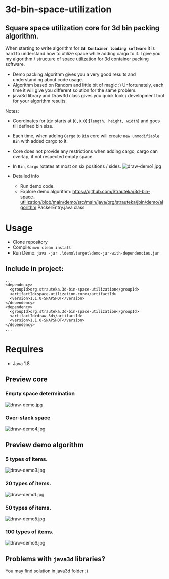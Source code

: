 # 3d-bin-space-utilization

## Square space utilization core for 3d bin packing algorithm.

When starting to write algorithm for <strong>`3d Container loading software`</strong> it is hard to understand how to utilize space while adding cargo to it. I give you my algorithm / structure of space utilization for 3d container packing software.

- Demo packing algorithm gives you a very good results and understanding about code usage.
- Algorithm based on Random and little bit of magic :) Unfortunately, each time it will give you different solution for the same problem.
- java3d library and Draw3d class gives you quick look / development tool for your algorithm results.

Notes:

- Coordinates for `Bin` starts at (`0,0,0`):[`length, height, width`] and goes till defined bin size.

- Each time, when adding `Cargo` to `Bin` core will create `new unmodifiable Bin` with added cargo to it.

- Core does not provide any restrictions when adding cargo, cargo can overlap, if not respected empty space.

- In `Bin`, `Cargo` rotates at most on six positions / sides.
  ![draw-demo1.jpg](./resources/draw-demo2.png)

- Detailed info
  - Run demo code.
  - Explore demo algorithm: https://github.com/Strauteka/3d-bin-space-utilization/blob/main/demo/src/main/java/org/strauteka/jbin/demo/algorithm PackerEntry.java class

# Usage

- Clone repository
- Compile: `mvn clean install`
- Run Demo: `java -jar .\demo\target\demo-jar-with-dependencies.jar`

## Include in project:

```
...
<dependency>
  <groupId>org.strauteka.3d-bin-space-utilization</groupId>
  <artifactId>space-utilization-core</artifactId>
  <version>1.1.0-SNAPSHOT</version>
</dependency>
<dependency>
  <groupId>org.strauteka.3d-bin-space-utilization</groupId>
  <artifactId>draw-3d</artifactId>
  <version>1.1.0-SNAPSHOT</version>
</dependency>
...
```

# Requires

- Java 1.8

## Preview core

### Empty space determination

![draw-demo.jpg](./resources/draw-demo.png)

### Over-stack space

![draw-demo4.jpg](./resources/draw-demo4.png)

## Preview demo algorithm

### 5 types of items.

![draw-demo3.jpg](./resources/draw-demo3.png)

### 20 types of items.

![draw-demo1.jpg](./resources/draw-demo1.png)

### 50 types of items.

![draw-demo5.jpg](./resources/draw-demo5.png)

### 100 types of items.

![draw-demo6.jpg](./resources/draw-demo6.png)

## Problems with `java3d` libraries?

You may find solution in java3d folder ;)
